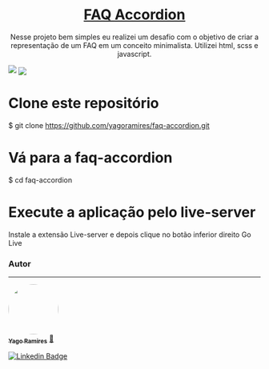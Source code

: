 <h1 align="center"><a href="https://github.com/yagoramires">FAQ Accordion</a></h1>
<p align="center">Nesse projeto bem simples eu realizei um desafio com o objetivo de criar a representação de um FAQ em um conceito minimalista. Utilizei html, scss e javascript.</p>
<img src="https://img.shields.io/badge/STATUS-CONCLU%C3%8DDO-green">


<img src="https://i.imgur.com/IQOx0Kq.png" align="center">

# Clone este repositório

$ git clone <https://github.com/yagoramires/faq-accordion.git>

# Vá para a faq-accordion

$ cd faq-accordion

# Execute a aplicação pelo live-server

Instale a extensão Live-server e depois clique no botão inferior direito Go Live

### Autor

---

<a href="https://github.com/yagoramires">
 <img style="border-radius: 50%;" src="https://media-exp1.licdn.com/dms/image/C5603AQGoK86WNM3nyg/profile-displayphoto-shrink_800_800/0/1649024514919?e=1654732800&v=beta&t=_MA7PVkPj0173NBo7vgt47t2lN_7tGgye_71dnucSZM" width="100px;" alt=""/>
 <br />
 <sub><b>Yago Ramires</b></sub></a> <a href="https://github.com/yagoramires" title="Rocketseat">🚀</a>

 <br />

[![Linkedin Badge](https://img.shields.io/badge/-Yago%20Ramires-blue?style=flat-square&logo=Linkedin&logoColor=white&link=https://www.linkedin.com/in/yagoramires/)](https://www.linkedin.com/in/yagoramires/)